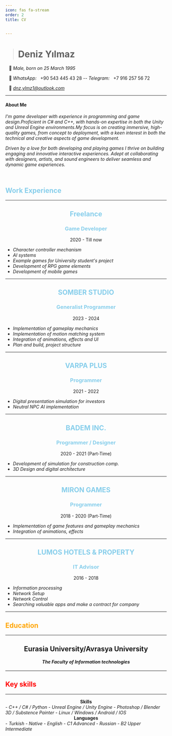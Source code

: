 ```yaml
---
icon: fas fa-stream
order: 2
title: CV


---
```



># **Deniz Yılmaz**

&ensp; 🎂 *Male, born on 25 March 1995*

&ensp; 🔎 *WhatsApp:* &nbsp; +90 543 445 43 28 -- *Telegram:* &nbsp; +7 916 257 56 72

&ensp; 📧 *dnz.ylmz1@outlook.com*

<hr>

#### About Me
*I'm game developer with experience in programming and game design.Proficient in C# and C++, with hands-on expertise in both the Unity and Unreal Engine environments.My focus is on creating immersive, high-quality games, from concept to deployment, with a keen interest in both the technical and creative aspects of game development.*

 *Driven by a love for both developing and playing games  I thrive on building engaging and innovative interactive experiences. Adept at collaborating with designers, artists, and sound engineers to deliver seamless and dynamic game experiences.*

<br>

<h2 style="color: skyblue">Work Experience</h2>

<hr>
 
 <center>
 <h2 style="color: skyblue">Freelance</h2>
 <h3 style="color: skyblue">Game Developer</h3>
 <p>2020 - Till now</p>
 </center>

 - *Character controller mechanism*
 - *AI systems*
 - *Example games for University student's project*
 - *Development of RPG game elements*
 - *Development of mobile games*

<hr>

  <center>
 <h2 style="color: skyblue">SOMBER STUDIO</h2>
 <h3 style="color: skyblue">Generalist Programmer</h3>
 <p>2023 - 2024</p>
 </center>

 - *Implementation of gameplay mechanics*
 - *Implementation of motion matching system* 
 - *Integration of animations, effects and UI*
 - *Plan and build, project structure*
 <hr>

  <center>
 <h2 style="color: skyblue">VARPA PLUS</h2>
 <h3 style="color: skyblue">Programmer</h3>
 <p>2021 - 2022</p>
 </center>

 - *Digital presentation simulation for investors*
 - *Neutral NPC AI implementation*
 
 <hr>

  <center>
 <h2 style="color: skyblue">BADEM INC.</h2>
 <h3 style="color: skyblue">Programmer / Designer</h3>
 <p>2020 - 2021 (Part-Time)</p>
 </center>

- *Development of simulation for construction comp.*
- *3D Design and digital architecture*



 <hr>

  <center>
 <h2 style="color: skyblue">MIRON GAMES</h2>
 <h3 style="color: skyblue">Programmer</h3>
 <p>2018 - 2020 (Part-Time)</p>
 </center>

 - *Implementation of game features and gameplay mechanics*
 - *Integration of animations, effects*


<hr>

  <center>
 <h2 style="color: skyblue">LUMOS HOTELS & PROPERTY</h2>
 <h3 style="color: skyblue">IT Advisor</h3>
 <p>2016 - 2018</p>
 </center>

 - *Information processing*
 - *Network Setup*
 - *Network Control*
 - *Searching valuable apps and make a contract for company*
<hr>

 <h2 style="color: orange">Education</h2>


<hr>

 <center>
 <h2>Eurasia University/Avrasya University</h2>
 
 <h4><i>The Faculty of Information technologies</i></h4>
 </center>

<hr>

 <h2 style="color: red">Key skills</h2>


<hr>


<center>
<strong> Skills </strong>
</center>
- <i>C++ / C# / Python</i>
- <i>Unreal Engine / Unity Engine</i>
- <i>Photoshop / Blender 3D / Substence Painter</i>
- <i>Linux / Windows / Android / IOS </i>

<center>
<strong> Languages </strong>
</center>
- <i> Turkish - Native </i>
- <i> English - C1 Advanced</i>
- <i> Russian - B2 Upper Intermediate </i>
